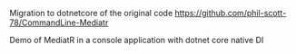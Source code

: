 Migration to dotnetcore of the original code https://github.com/phil-scott-78/CommandLine-Mediatr

Demo of MediatR in a console application with dotnet core native DI 